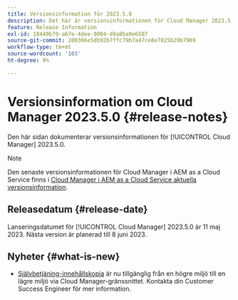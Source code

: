 ```yaml
---
title: Versionsinformation för 2023.5.0
description: Det här är versionsinformationen för Cloud Manager 2023.5.0.
feature: Release Information
exl-id: 18449b79-a67e-4dee-9004-d9a8ba9e6507
source-git-commit: 200366e5db92b7ffc79b7a47ce8e7825b29b7969
workflow-type: tm+mt
source-wordcount: '103'
ht-degree: 0%

---
```


# Versionsinformation om Cloud Manager 2023.5.0 {#release-notes}

Den här sidan dokumenterar versionsinformationen för [!UICONTROL Cloud Manager] 2023.5.0.

>[!NOTE]
>
>Den senaste versionsinformationen för Cloud Manager i AEM as a Cloud Service finns i [Cloud Manager i AEM as a Cloud Service aktuella versionsinformation](https://experienceleague.adobe.com/docs/experience-manager-cloud-service/content/implementing/using-cloud-manager/release-notes-cloud-manager/release-notes-cm-current.html).

## Releasedatum {#release-date}

Lanseringsdatumet för [!UICONTROL Cloud Manager] 2023.5.0 är 11 maj 2023. Nästa version är planerad till 8 juni 2023.

## Nyheter {#what-is-new}

* [Självbetjäning-innehållskopia](/help/using/content-copy.md) är nu tillgänglig från en högre miljö till en lägre miljö via Cloud Manager-gränssnittet. Kontakta din Customer Success Engineer för mer information.
